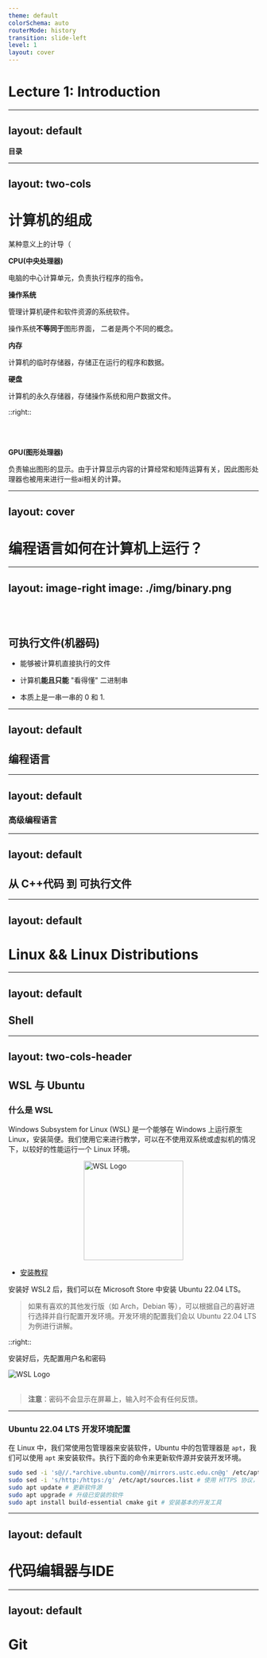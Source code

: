 ```yaml
---
theme: default
colorSchema: auto
routerMode: history
transition: slide-left
level: 1
layout: cover
---
```



# Lecture 1: Introduction

---
layout: default
--- 

**目录**

<Toc minDepth="1" maxDepth="2" layout="2"></Toc>

---
layout: two-cols
--- 

# 计算机的组成
某种意义上的计导（

**CPU(中央处理器)**

电脑的中心计算单元，负责执行程序的指令。

**操作系统**

管理计算机硬件和软件资源的系统软件。

操作系统**不等同于**图形界面， 二者是两个不同的概念。

**内存**

计算机的临时存储器，存储正在运行的程序和数据。

**硬盘**

计算机的永久存储器，存储操作系统和用户数据文件。

::right::

<br><br>

**GPU(图形处理器)**

负责输出图形的显示。由于计算显示内容的计算经常和矩阵运算有关，因此图形处理器也被用来进行一些ai相关的计算。

--- 
layout: cover
---

# 编程语言如何在计算机上运行？

---
layout: image-right
image: ./img/binary.png
--- 

<br></br>
## 可执行文件(机器码)

- 能够被计算机直接执行的文件

- 计算机**能且只能** "看得懂" 二进制串

- 本质上是一串一串的 0 和 1.

---
layout: default
---

## 编程语言

---
layout: default
---

### 高级编程语言

---
layout: default
---

## 从 C++代码 到 可执行文件

---
layout: default
---

# Linux && Linux Distributions

---
layout: default
---

## Shell

---
layout: two-cols-header
---

## WSL 与 Ubuntu

### 什么是 WSL

Windows Subsystem for Linux (WSL) 是一个能够在 Windows 上运行原生 Linux，安装简便。我们使用它来进行教学，可以在不使用双系统或虚拟机的情况下，以较好的性能运行一个 Linux 环境。

<img src="https://learn.microsoft.com/en-us/windows/images/wsl-icon.png" alt="WSL Logo" style="display: block; margin-left: auto; margin-right: auto; width: 200px;"/>

- [安装教程](https://docs.microsoft.com/zh-cn/windows/wsl/install)

安装好 WSL2 后，我们可以在 Microsoft Store 中安装 Ubuntu 22.04 LTS。

> 如果有喜欢的其他发行版（如 Arch，Debian 等），可以根据自己的喜好进行选择并自行配置开发环境。开发环境的配置我们会以 Ubuntu 22.04 LTS 为例进行讲解。

::right::

安装好后，先配置用户名和密码

<img src="/img/ubuntu22.04.png" alt="WSL Logo" style="display: block; margin-left: auto; margin-right: auto;"/>

<br/>

> **注意**：密码不会显示在屏幕上，输入时不会有任何反馈。

---

### Ubuntu 22.04 LTS 开发环境配置

在 Linux 中，我们常使用包管理器来安装软件，Ubuntu 中的包管理器是 `apt`，我们可以使用 `apt` 来安装软件。执行下面的命令来更新软件源并安装开发环境。

```bash {*}{lines: true}
sudo sed -i 's@//.*archive.ubuntu.com@//mirrors.ustc.edu.cn@g' /etc/apt/sources.list # 更换软件源为 USTC 镜像
sudo sed -i 's/http:/https:/g' /etc/apt/sources.list # 使用 HTTPS 协议，防止运营商缓存劫持
sudo apt update # 更新软件源
sudo apt upgrade # 升级已安装的软件
sudo apt install build-essential cmake git # 安装基本的开发工具
```

--- 
layout: default
--- 

# 代码编辑器与IDE


--- 
layout: default
--- 

# Git